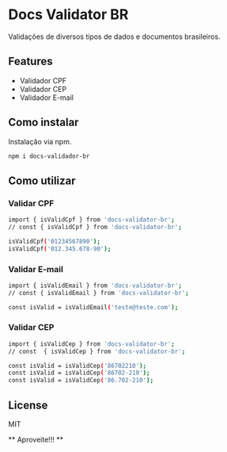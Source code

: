 # Docs Validator BR

Validações de diversos tipos de dados e documentos brasileiros.

## Features

- Validador CPF
- Validador CEP
- Validador E-mail

## Como instalar

Instalação via npm.

```sh
npm i docs-validador-br
```

## Como utilizar

### Validar CPF

```sh
import { isValidCpf } from 'docs-validator-br';
// const { isValidCpf } from 'docs-validator-br';

isValidCpf('01234567890');
isValidCpf('012.345.678-90');
```

### Validar E-mail

```sh
import { isValidEmail } from 'docs-validator-br';
// const { isValidEmail } from 'docs-validator-br';

const isValid = isValidEmail('teste@teste.com'); 
```

### Validar CEP

```sh
import { isValidCep } from 'docs-validator-br';
// const  { isValidCep } from 'docs-validator-br';

const isValid = isValidCep('86702210'); 
const isValid = isValidCep('86702-210'); 
const isValid = isValidCep('86.702-210'); 
```

## License

MIT

** Aproveite!!! **